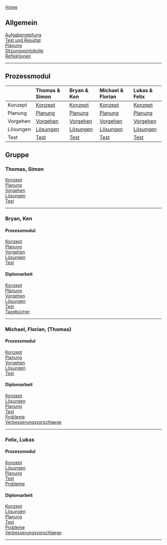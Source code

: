 [Home](home)  
   
## Allgemein  
[Aufgabenstellung](AufgabenstellungTeam)  
[Test und Resultat](TestUndResultatTeam)  
[Planung](PlanungTeam)   
[Sitzungsprotokolle](Sitzungsprotokolle)     
[Reflektionen](Reflektionen)    
*** 
 
## Prozessmodul 
| | Thomas & Simon| Bryan & Ken| Michael & Florian| Lukas & Felix|
| :------  |:------ |:------ | :------ | :-------|
| Konzept| [Konzept](KonzeptST)| [Konzept](KonzeptBK)| [Konzept](KonzeptMF)| [Konzept](KonzeptFL)|
| Planung| [Planung](PlanungST)| [Planung](PlanungBK)| [Planung](PlanungMF)| [Planung](PlanungFL)|
| Vorgehen| [Vorgehen](VorgehenST)| [Vorgehen](VorgehenBK)| [Vorgehen](VorgehenMF)| [Vorgehen](VorgehenFL)|
|Lösungen| [Lösungen](LoesungenST)|[Lösungen](LoesungenBK)|[Lösungen](LoesungenMF)|[Lösungen](LoesungenFL)|
|Test| [Test](TestST)|[Test](TestBK)|[Test](TestMF)|[Test](TestFL)|

## Gruppe
### Thomas, Simon 
[Konzept](KonzeptST)  
[Planung](PlanungST)    
[Vorgehen](VorgehenST)   
[Lösungen](LoesungenST)   
[Test](TestST)    

***
### Bryan, Ken  
#### Prozessmodul
[Konzept](KonzeptBK)  
[Planung](PlanungBK)  
[Vorgehen](VorgehenBK)  
[Lösungen](LoesungenBK)  
[Test](TestBK)  
#### Diplomarbeit
[Konzept](KonzeptBKDA)  
[Planung](PlanungBKDA)  
[Vorgehen](VorgehenBKDA)  
[Lösungen](LoesungenBKDA)  
[Test](TestBKDA)  
[Tagebücher](TagebuecherBK)
***
### Michael, Florian, (Thomas)  
#### Prozessmodul
[Konzept](KonzeptMF)  
[Planung](PlanungMF)  
[Vorgehen](VorgehenMF)  
[Lösungen](LoesungenMF)  
[Test](TestMF)  
#### Diplomarbeit  
[Konzept](KonzeptMFT)  
[Lösungen](LoesungenMFT)  
[Planung](PlanungMFT)  
[Test](TestMFT)  
[Probleme](ProblemeMFT)   
[Verbesserungsvorschlaege](VerbesserungsvorschlaegeMFT)
***

### Felix, Lukas  
#### Prozessmodul   
[Konzept](KonzeptFL)  
[Lösungen](LoesungenFL)  
[Planung](PlanungFL)  
[Test](TestFL)  
[Probleme](ProblemeFL)   
#### Diplomarbeit  
[Konzept](KonzeptFLDa)  
[Lösungen](LoesungenFLDa)  
[Planung](PlanungFLDa)  
[Test](TestFLDa)  
[Probleme](ProblemeFLDa)   
[Verbesserungsvorschlaege](VerbesserungsvorschlaegeFL)
***


